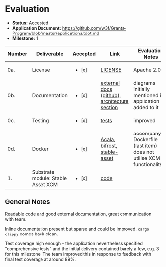 # Evaluation

- **Status:** Accepted
- **Application Document:** https://github.com/w3f/Grants-Program/blob/master/applications/tdot.md
- **Milestone:** 1

| Number | Deliverable | Accepted | Link | Evaluation Notes |
| ------ | ----------- | -------- | ---- |----------------- |
| 0a. | License | <ul><li>[x] </li></ul> | [LICENSE](https://github.com/nutsfinance/stable-asset/blob/e5c8c1ba19c730257e01077ce1c326476c1002c2/LICENSE) | Apache 2.0 |
| 0b. | Documentation | <ul><li>[x] </li></ul> | [external docs](https://nutsfinance.gitbook.io/) ([github](https://github.com/nutsfinance/nutsfinance.github.io)), [architecture section](https://nutsfinance.gitbook.io/tapio/overview/architecture) | diagrams initially mentioned in application added to it |
| 0c.  | Testing | <ul><li>[x] </li></ul> |[tests](https://github.com/nutsfinance/stable-asset/blob/e5c8c1ba19c730257e01077ce1c326476c1002c2/lib/stable-asset-xcm/src/tests.rs#L40-L156)| improved |
| 0d.  | Docker | <ul><li>[x] </li></ul> |[Acala](https://github.com/AcalaNetwork/Acala/blob/ad240e9b96d4338a66fe7daad5bf53d8bb6a25f8/scripts/Dockerfile), [bifrost](https://github.com/nutsfinance/bifrost/blob/f0cba77760cf7e9b4576f6a255c6496edd36aad0/Dockerfile), [stable-asset](https://github.com/nutsfinance/stable-asset/blob/e5c8c1ba19c730257e01077ce1c326476c1002c2/Dockerfile) | accompanying Dockerfile (last item) does not utilise XCM functionality |
| 1.  | Substrate module: Stable Asset XCM | <ul><li>[x] </li></ul> |[code](https://github.com/nutsfinance/stable-asset/blob/e5c8c1ba19c730257e01077ce1c326476c1002c2/lib/stable-asset-xcm/src/lib.rs) | |

## General Notes

Readable code and good external documentation, great communication with team.

Inline documentation present but sparse and could be improved.
`cargo clippy` comes back clean.

Test coverage high enough - the application nevertheless specified "comprehensive tests" and the initial delivery contained barely a few, e.g. 3 for this milestone.
The team improved this in response to feedback with final test coverage at around 89%.
